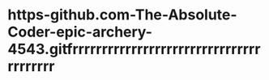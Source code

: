 # https-github.com-The-Absolute-Coder-epic-archery-4543.gitfrrrrrrrrrrrrrrrrrrrrrrrrrrrrrrrrrrrrrrrr